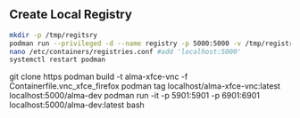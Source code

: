 ## Create Local Registry
```bash
mkdir -p /tmp/regitsry
podman run --privileged -d --name registry -p 5000:5000 -v /tmp/registry:/tmp/registry --restart=always registry:2
nano /etc/containers/registries.conf #add 'localhost:5000'
systemctl restart podman
```

git clone https
podman build -t alma-xfce-vnc -f Containerfile.vnc_xfce_firefox
podman tag localhost/alma-xfce-vnc:latest localhost:5000/alma-dev
podman run -it -p 5901:5901 -p 6901:6901 localhost:5000/alma-dev:latest bash

